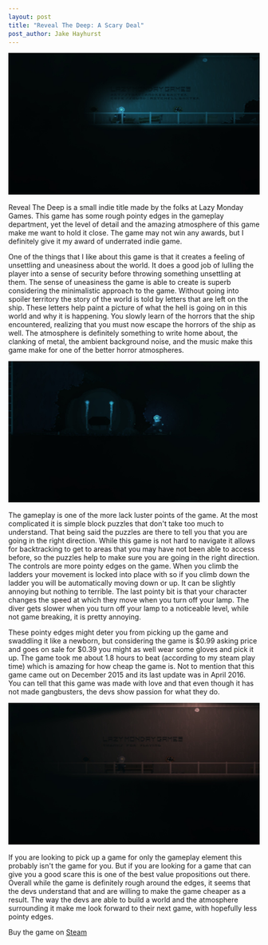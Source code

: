 ```yaml
---
layout: post
title: "Reveal The Deep: A Scary Deal"
post_author: Jake Hayhurst
---
```


![image](/public/images/RTD_LMG.jpg)

Reveal The Deep is a small indie title made by the folks at Lazy Monday Games. This game has some rough pointy edges in the gameplay department, yet the level of detail and the amazing atmosphere of this game make me want to hold it close. The game may not win any awards, but I definitely give it my award of underrated indie game.

One of the things that I like about this game is that it creates a feeling of unsettling and uneasiness about the world. It does a good job of lulling the player into a sense of security before throwing something unsettling at them. The sense of uneasiness the game is able to create is superb considering the minimalistic approach to the game. Without going into spoiler territory the story of the world is told by letters that are left on the ship. These letters help paint a picture of what the hell is going on in this world and why it is happening. You slowly learn of the horrors that the ship encountered, realizing that you must now escape the horrors of the ship as well. The atmosphere is definitely something to write home about, the clanking of metal, the ambient background noise, and the music make this game make for one of the better horror atmospheres.

![image](/public/images/RTD_Tom.jpg)

The gameplay is one of the more lack luster points of the game. At the most complicated it is simple block puzzles that don't take too much to understand. That being said the puzzles are there to tell you that you are going in the right direction. While this game is not hard to navigate it allows for backtracking to get to areas that you may have not been able to access before, so the puzzles help to make sure you are going in the right direction. The controls are more pointy edges on the game. When you climb the ladders your movement is locked into place with so if you climb down the ladder you will be automatically moving down or up. It can be slightly annoying but nothing to terrible. The last pointy bit is that your character changes the speed at which they move when you turn off your lamp. The diver gets slower when you turn off your lamp to a noticeable level, while not game breaking, it is pretty annoying.

These pointy edges might deter you from picking up the game and swaddling it like a newborn, but considering the game is $0.99 asking price and goes on sale for $0.39 you might as well wear some gloves and pick it up. The game took me about 1.8 hours to beat (according to my steam play time) which is amazing for how cheap the game is. Not to mention that this game came out on December 2015 and its last update was in April 2016. You can tell that this game was made with love and that even though it has not made gangbusters, the devs show passion for what they do.

![image](/public/images/RTD_TY.jpg)

If you are looking to pick up a game for only the gameplay element this probably isn't the game for you. But if you are looking for a game that can give you a good scare this is one of the best value propositions out there. Overall while the game is definitely rough around the edges, it seems that the devs understand that and are willing to make the game cheaper as a result. The way the devs are able to build a world and the atmosphere surrounding it make me look forward to their next game, with hopefully less pointy edges.

Buy the game on [Steam](http://store.steampowered.com/app/411560/)
